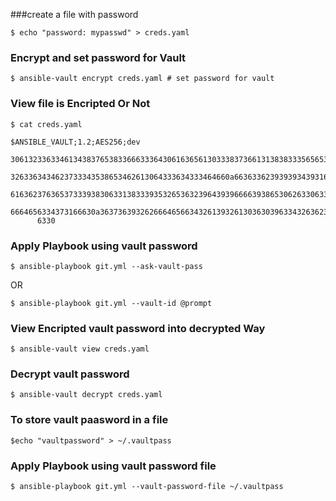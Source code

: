 ###create a file with password

    $ echo "password: mypasswd" > creds.yaml

### Encrypt and set password for Vault

    $ ansible-vault encrypt creds.yaml # set password for vault

### View file is Encripted Or Not

    $ cat creds.yaml 

    $ANSIBLE_VAULT;1.2;AES256;dev
          30613233633461343837653833666333643061636561303338373661313838333565653635353162
          3263363434623733343538653462613064333634333464660a663633623939393439316636633863
          61636237636537333938306331383339353265363239643939666639386530626330633337633833
          6664656334373166630a363736393262666465663432613932613036303963343263623137386239
          6330

### Apply Playbook using vault password

    $ ansible-playbook git.yml --ask-vault-pass 

OR
    
    $ ansible-playbook git.yml --vault-id @prompt 

### View Encripted vault password into decrypted Way

    $ ansible-vault view creds.yaml 

### Decrypt vault password

    $ ansible-vault decrypt creds.yaml 


### To store vault paasword in a file 
    
    $echo "vaultpassword" > ~/.vaultpass

### Apply Playbook using vault password file

    $ ansible-playbook git.yml --vault-password-file ~/.vaultpass